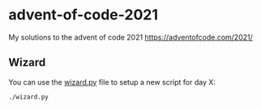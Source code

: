 # advent-of-code-2021

My solutions to the advent of code 2021 https://adventofcode.com/2021/

## Wizard
You can use the [wizard.py](wizard.py) file to setup a new script for day X:
```
./wizard.py
```

